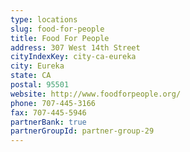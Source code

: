 ```yaml
---
type: locations
slug: food-for-people
title: Food For People
address: 307 West 14th Street
cityIndexKey: city-ca-eureka
city: Eureka
state: CA
postal: 95501
website: http://www.foodforpeople.org/
phone: 707-445-3166
fax: 707-445-5946
partnerBank: true
partnerGroupId: partner-group-29
---
```

